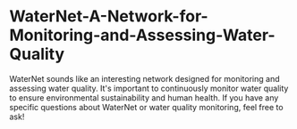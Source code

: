 # WaterNet-A-Network-for-Monitoring-and-Assessing-Water-Quality
WaterNet sounds like an interesting network designed for monitoring and assessing water quality. It's important to continuously monitor water quality to ensure environmental sustainability and human health. If you have any specific questions about WaterNet or water quality monitoring, feel free to ask!
